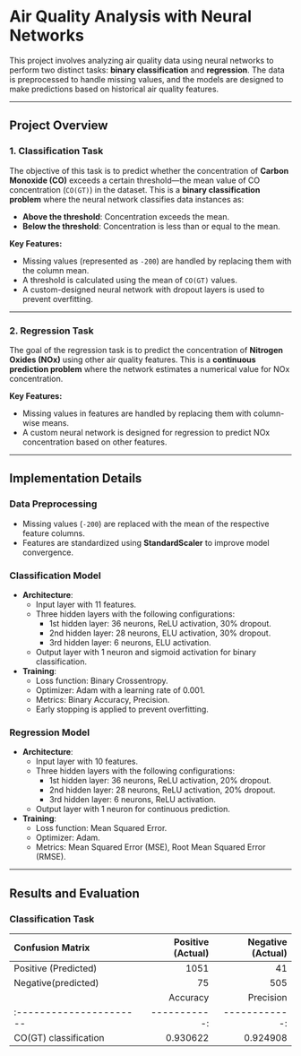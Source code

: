 # Air Quality Analysis with Neural Networks

This project involves analyzing air quality data using neural networks to perform two distinct tasks: **binary classification** and **regression**. The data is preprocessed to handle missing values, and the models are designed to make predictions based on historical air quality features.

---

## Project Overview

### 1. **Classification Task**
The objective of this task is to predict whether the concentration of **Carbon Monoxide (CO)** exceeds a certain threshold—the mean value of CO concentration (`CO(GT)`) in the dataset. This is a **binary classification problem** where the neural network classifies data instances as:
- **Above the threshold**: Concentration exceeds the mean.
- **Below the threshold**: Concentration is less than or equal to the mean.

**Key Features:**
- Missing values (represented as `-200`) are handled by replacing them with the column mean.
- A threshold is calculated using the mean of `CO(GT)` values.
- A custom-designed neural network with dropout layers is used to prevent overfitting.

---

### 2. **Regression Task**
The goal of the regression task is to predict the concentration of **Nitrogen Oxides (NOx)** using other air quality features. This is a **continuous prediction problem** where the network estimates a numerical value for NOx concentration.

**Key Features:**
- Missing values in features are handled by replacing them with column-wise means.
- A custom neural network is designed for regression to predict NOx concentration based on other features.

---

## Implementation Details

### Data Preprocessing
- Missing values (`-200`) are replaced with the mean of the respective feature columns.
- Features are standardized using **StandardScaler** to improve model convergence.

### Classification Model
- **Architecture**:
  - Input layer with 11 features.
  - Three hidden layers with the following configurations:
    - 1st hidden layer: 36 neurons, ReLU activation, 30% dropout.
    - 2nd hidden layer: 28 neurons, ELU activation, 30% dropout.
    - 3rd hidden layer: 6 neurons, ELU activation.
  - Output layer with 1 neuron and sigmoid activation for binary classification.
- **Training**:
  - Loss function: Binary Crossentropy.
  - Optimizer: Adam with a learning rate of 0.001.
  - Metrics: Binary Accuracy, Precision.
  - Early stopping is applied to prevent overfitting.

### Regression Model
- **Architecture**:
  - Input layer with 10 features.
  - Three hidden layers with the following configurations:
    - 1st hidden layer: 36 neurons, ReLU activation, 20% dropout.
    - 2nd hidden layer: 28 neurons, ReLU activation, 20% dropout.
    - 3rd hidden layer: 6 neurons, ReLU activation.
  - Output layer with 1 neuron for continuous prediction.
- **Training**:
  - Loss function: Mean Squared Error.
  - Optimizer: Adam.
  - Metrics: Mean Squared Error (MSE), Root Mean Squared Error (RMSE).

---

## Results and Evaluation

### Classification Task
| Confusion Matrix     |   Positive (Actual) |   Negative (Actual) |
|:---------------------|--------------------:|--------------------:|
| Positive (Predicted) |                1051 |                  41 |
| Negative(predicted)  |                  75 |                 505 |
|                       |   Accuracy |   Precision |   Number of Samples |
|:----------------------|-----------:|------------:|--------------------:|
| CO(GT) classification |   0.930622 |    0.924908 |                1672 |


